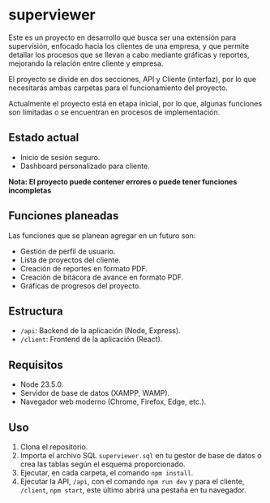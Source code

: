 # superviewer

Este es un proyecto en desarrollo que busca ser una extensión para supervisión, enfocado hacia los clientes de una empresa, y que permite detallar los procesos que se llevan a cabo mediante gráficas y reportes, mejorando la relación entre cliente y empresa.

El proyecto se divide en dos secciones, API y Cliente (interfaz), por lo que necesitarás ambas carpetas para el funcionamiento del proyecto.

Actualmente el proyecto está en etapa inicial, por lo que, algunas funciones son limitadas o se encuentran en procesos de implementación.

## Estado actual

- Inicio de sesión seguro.
- Dashboard personalizado para cliente.

**Nota: El proyecto puede contener errores o puede tener funciones incompletas**

## Funciones planeadas

Las funciones que se planean agregar en un futuro son:
- Gestión de perfil de usuario.
- Lista de proyectos del cliente.
- Creación de reportes en formato PDF.
- Creación de bitácora de avance en formato PDF.
- Gráficas de progresos del proyecto.

## Estructura
- `/api`: Backend de la aplicación (Node, Express).
- `/client`: Frontend de la aplicación (React).

## Requisitos
- Node 23.5.0.
- Servidor de base de datos (XAMPP, WAMP).
- Navegador web moderno (Chrome, Firefox, Edge, etc.).

## Uso
1. Clona el repositorio.
2. Importa el archivo SQL `superviewer.sql` en tu gestor de base de datos o crea las tablas según el esquema proporcionado.
3. Ejecutar, en cada carpeta, el comando `npm install`.
4. Ejecutar la API, `/api`, con el comando `npm run dev` y para el cliente, `/client`, `npm start`, este último abrirá una pestaña en tu navegador.